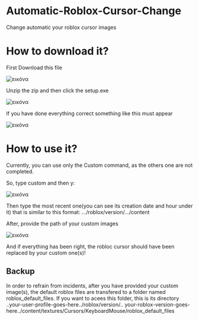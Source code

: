 # Automatic-Roblox-Cursor-Change

Change automatic your roblox cursor images


# How to download it?

First Download this file

![εικόνα](https://user-images.githubusercontent.com/86625998/153728052-e58420aa-77c3-40ac-864b-658aecbd7784.png)

Unzip the zip and then click the setup.exe

![εικόνα](https://user-images.githubusercontent.com/86625998/153728145-0453407e-d496-40d4-91f4-8a9a141c5f5f.png)

If you have done everything correct something like this must appear

![εικόνα](https://user-images.githubusercontent.com/86625998/153728200-e1e75a19-45fb-4495-95c3-e8c7291d0ea1.png)

# How to use it?

Currently, you can use only the Custom command, as the others one are not completed.

So, type custom and then y:

![εικόνα](https://user-images.githubusercontent.com/86625998/153728365-29159e4a-7561-495a-86ad-83ce592b7f34.png)

Then type the most recent one(you can see its creation date and hour under it) that is similar to this format: .../roblox/version/.../content

After, provide the path of your custom images

![εικόνα](https://user-images.githubusercontent.com/86625998/153728471-e2d27b36-6465-436d-af58-9f6119e852b5.png)

And if everything has been right, the robloc cursor should have been replaced by your custom one(s)!

## Backup

In order to refrain from incidents, after you have provided your custom  image(s), the default roblox files are transfered to a folder named roblox_default_files.
If you want to acees this folder, this is its directory ..your-user-profile-goes-here../roblox/version/.. your-roblox-version-goes-here../content/textures/Cursors/KeyboardMouse/roblox_default_files



